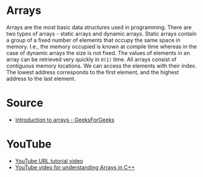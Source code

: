 # Arrays

Arrays are the most basic data structures used in programming. There are two types of arrays - static arrays and dynamic arrays. Static arrays contain a group of a fixed number of elements that occupy the same space in memory. I.e., the memory occupied is known at compile time whereas in the case of dynamic arrays the size is not fixed.
The values of elements in an array can be retrieved very quickly in `O(1)` time.
All arrays consist of contiguous memory locations. We can access the elements with their index. The lowest address corresponds to the first element, and the highest address to the last element.

# Source

- [Introduction to arrays - GeeksForGeeks](https://www.geeksforgeeks.org/introduction-to-arrays/)

# YouTube

- [YouTube URL tutorial video](https://youtu.be/NptnmWvkbTw)
- [YouTube video for understanding Arrays in C++](https://youtu.be/ibeGtDEQGz0)
